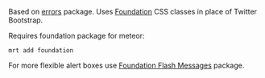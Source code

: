 Based on [errors](https://github.com/tmeasday/meteor-errors) package.
Uses [Foundation](http://foundation.zurb.com/) CSS classes in place of
Twitter Bootstrap.

Requires foundation package for meteor:

    mrt add foundation

For more flexible alert boxes use [Foundation Flash Messages](https://atmosphere.meteor.com/package/foundation-flash-messages) package.
